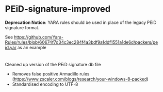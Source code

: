 # PEiD-signature-improved

**Deprecation Notice:** YARA rules should be used in place of the legacy PEiD signature format.

See https://github.com/Yara-Rules/rules/blob/60674f7d34c3ec284f4a3bdf9a1ddf1551a1de6d/packers/peid.yar as an example

#

Cleaned up version of the PEiD signature db file

 - Removes false positive Armadillo rules (https://www.zscaler.com/blogs/research/your-windows-8-packed)
 - Standardised encoding to UTF-8
